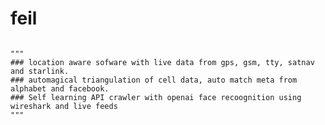 # feil
<code>
"""
### location aware sofware with live data from gps, gsm, tty, satnav and starlink.
### automagical triangulation of cell data, auto match meta from alphabet and facebook. 
### Self learning API crawler with openai face recoognition using wireshark and live feeds
"""
</code>
